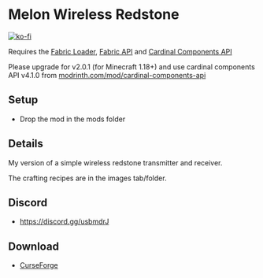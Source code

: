 # Melon Wireless Redstone

[![ko-fi](https://ko-fi.com/img/githubbutton_sm.svg)](https://ko-fi.com/W7W1607S8)

Requires the [Fabric Loader](https://fabricmc.net/use/), [Fabric API](https://www.curseforge.com/minecraft/mc-mods/fabric-api) and [Cardinal Components API](https://www.curseforge.com/minecraft/mc-mods/cardinal-components)

Please upgrade for v2.0.1 (for Minecraft 1.18+) and use cardinal components API v4.1.0 from [modrinth.com/mod/cardinal-components-api](https://modrinth.com/mod/cardinal-components-api)

## Setup

- Drop the mod in the mods folder

## Details

My version of a simple wireless redstone transmitter and receiver.

The crafting recipes are in the images tab/folder.

## Discord

- https://discord.gg/usbmdrJ

## Download

- [CurseForge](https://www.curseforge.com/minecraft/mc-mods/melon-wireless-redstone)
